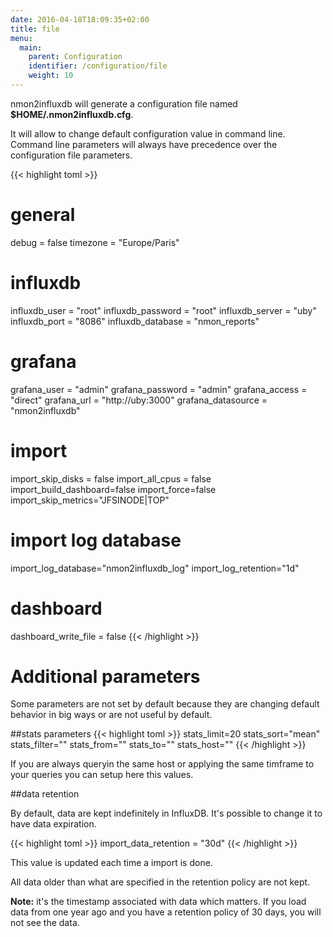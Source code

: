 ```yaml
---
date: 2016-04-18T18:09:35+02:00
title: file
menu:
  main:
    parent: Configuration
    identifier: /configuration/file
    weight: 10
---
```


nmon2influxdb will generate a configuration file named **$HOME/.nmon2influxdb.cfg**.

It will allow to change default configuration value in command line. Command line parameters will always have precedence over the configuration file parameters.

{{< highlight toml >}}
# general
debug = false
timezone = "Europe/Paris"

# influxdb
influxdb_user = "root"
influxdb_password = "root"
influxdb_server = "uby"
influxdb_port = "8086"
influxdb_database = "nmon_reports"

# grafana
grafana_user = "admin"
grafana_password = "admin"
grafana_access = "direct"
grafana_url = "http://uby:3000"
grafana_datasource = "nmon2influxdb"

# import
import_skip_disks = false
import_all_cpus = false
import_build_dashboard=false
import_force=false
import_skip_metrics="JFSINODE|TOP"

# import log database
import_log_database="nmon2influxdb_log"
import_log_retention="1d"

# dashboard
dashboard_write_file = false
{{< /highlight >}}

# Additional parameters

Some parameters are not set by default because they are changing default behavior in big ways or are not useful by default.

##stats parameters
{{< highlight toml >}}
stats_limit=20
stats_sort="mean"
stats_filter=""
stats_from=""
stats_to=""
stats_host=""
{{< /highlight >}}

If you are always queryin the same host or applying the same timframe to your queries you can setup here this values.

##data retention

By default, data are kept indefinitely in InfluxDB. It's possible to change it to have data expiration.

{{< highlight toml >}}
import_data_retention = "30d"
{{< /highlight >}}

This value is updated each time a import is done.

All data older than what are specified in the retention policy are not kept.

**Note:** it's the timestamp associated with data which matters. If you load data from one year ago and you have a retention policy of 30 days, you will not see the data. 

